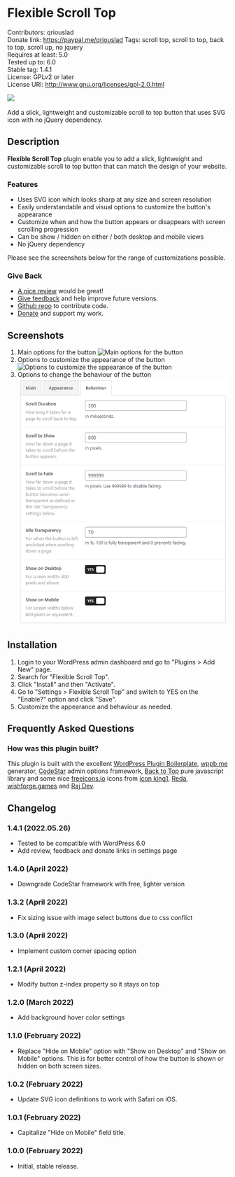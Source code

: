 # Flexible Scroll Top

Contributors: qriouslad  
Donate link: https://paypal.me/qriouslad
Tags: scroll top, scroll to top, back to top, scroll up, no jquery  
Requires at least: 5.0  
Tested up to: 6.0  
Stable tag: 1.4.1  
License: GPLv2 or later  
License URI: http://www.gnu.org/licenses/gpl-2.0.html

![](.wordpress-org/banner-1544x500.png)

Add a slick, lightweight and customizable scroll to top button that uses SVG icon with no jQuery dependency.

## Description

**Flexible Scroll Top** plugin enable you to add a slick, lightweight and customizable scroll to top button that can match the design of your website. 

### Features

* Uses SVG icon which looks sharp at any size and screen resolution
* Easily understandable and visual options to customize the button's appearance
* Customize when and how the button appears or disappears with screen scrolling progression
* Can be show / hidden on either / both desktop and mobile views
* No jQuery dependency

Please see the screenshots below for the range of customizations possible.

### Give Back

* [A nice review](https://wordpress.org/plugins/flexible-scroll-top/#reviews) would be great!
* [Give feedback](https://wordpress.org/support/plugin/flexible-scroll-top/) and help improve future versions.
* [Github repo](https://github.com/qriouslad/flexible-scroll-top) to contribute code.
* [Donate](https://paypal.me/qriouslad) and support my work.

## Screenshots

1. Main options for the button
   ![Main options for the button](.wordpress-org/screenshot-1.png)
2. Options to customize the appearance of the button
   ![Options to customize the appearance of the button](.wordpress-org/screenshot-2.png)
3. Options to change the behaviour of the button
   ![Options to change the behaviour of the button](.wordpress-org/screenshot-3.png)

## Installation

1. Login to your WordPress admin dashboard and go to "Plugins > Add New" page.
2. Search for "Flexible Scroll Top".
3. Click "Install" and then "Activate".
4. Go to "Settings > Flexible Scroll Top" and switch to YES on the "Enable?" option and click "Save".
5. Customize the appearance and behaviour as needed.

## Frequently Asked Questions

### How was this plugin built?

This plugin is built with the excellent [WordPress Plugin Boilerplate](https://github.com/devinvinson/WordPress-Plugin-Boilerplate/), [wppb.me](https://wppb.me/) generator, [CodeStar](https://github.com/Codestar/codestar-framework) admin options framework, [Back to Top](https://github.com/CodyHouse/back-to-top) pure javascript library and some nice [freeicons.io](https://freeicons.io/) icons from [icon king1](https://freeicons.io/profile/3), [Reda](https://freeicons.io/profile/6156), [wishforge.games](https://freeicons.io/profile/2257) and [Raj Dev](https://freeicons.io/profile/714).

## Changelog

### 1.4.1 (2022.05.26)

* Tested to be compatible with WordPress 6.0
* Add review, feedback and donate links in settings page

### 1.4.0 (April 2022)

* Downgrade CodeStar framework with free, lighter version

### 1.3.2 (April 2022)

* Fix sizing issue with image select buttons due to css conflict 

### 1.3.0 (April 2022)

* Implement custom corner spacing option

### 1.2.1 (April 2022)

* Modify button z-index property so it stays on top

### 1.2.0 (March 2022)

* Add background hover color settings

### 1.1.0 (February 2022)

* Replace "Hide on Mobile" option with "Show on Desktop" and "Show on Mobile" options. This is for better control of how the button is shown or hidden on both screen sizes.

### 1.0.2 (February 2022)

* Update SVG icon definitions to work with Safari on iOS.

### 1.0.1 (February 2022)

* Capitalize "Hide on Mobile" field title.

### 1.0.0 (February 2022)

* Initial, stable release.